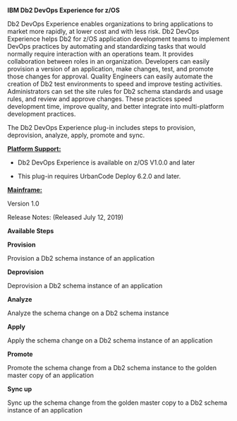 **IBM Db2 DevOps Experience for z/OS**

Db2 DevOps Experience enables organizations to bring applications to market more rapidly, at lower cost and with less risk. Db2 DevOps Experience helps Db2 for z/OS application development teams to implement DevOps practices by automating and standardizing tasks that would normally require interaction with an operations team. It provides collaboration between roles in an organization. Developers can easily provision a version of an application, make changes, test, and promote those changes for approval. Quality Engineers can easily automate the creation of Db2 test environments to speed and improve testing activities. Administrators can set the site rules for Db2 schema standards and usage rules, and review and approve changes. These practices speed development time, improve quality, and better integrate into multi-platform development practices.

The Db2 DevOps Experience plug-in includes steps to provision, deprovision, analyze, apply, promote and sync.

**<ins>Platform Support:</ins>**

-   Db2 DevOps Experience is available on z/OS V1.0.0 and later

-   This plug-in requires UrbanCode Deploy 6.2.0 and later.

**<ins>Mainframe:</ins>**

Version 1.0

Release Notes: (Released July 12, 2019)


**Available Steps**

**Provision**

Provision a Db2 schema instance of an application

**Deprovision**

Deprovision a Db2 schema instance of an application

**Analyze**

Analyze the schema change on a Db2 schema instance

**Apply**

Apply the schema change on a Db2 schema instance of an application

**Promote**

Promote the schema change from a Db2 schema instance to the golden
master copy of an application

**Sync up**

Sync up the schema change from the golden master copy to a Db2 schema
instance of an application
